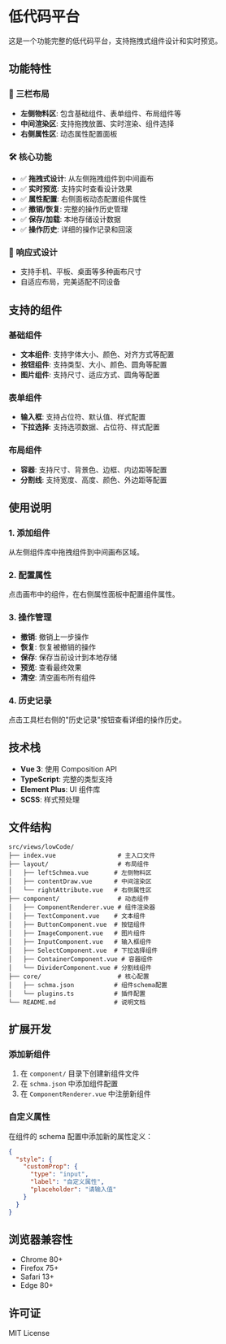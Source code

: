 # 低代码平台

这是一个功能完整的低代码平台，支持拖拽式组件设计和实时预览。

## 功能特性

### 🎨 三栏布局
- **左侧物料区**: 包含基础组件、表单组件、布局组件等
- **中间渲染区**: 支持拖拽放置、实时渲染、组件选择
- **右侧属性区**: 动态属性配置面板

### 🛠️ 核心功能
- ✅ **拖拽式设计**: 从左侧拖拽组件到中间画布
- ✅ **实时预览**: 支持实时查看设计效果
- ✅ **属性配置**: 右侧面板动态配置组件属性
- ✅ **撤销/恢复**: 完整的操作历史管理
- ✅ **保存/加载**: 本地存储设计数据
- ✅ **操作历史**: 详细的操作记录和回滚

### 📱 响应式设计
- 支持手机、平板、桌面等多种画布尺寸
- 自适应布局，完美适配不同设备

## 支持的组件

### 基础组件
- **文本组件**: 支持字体大小、颜色、对齐方式等配置
- **按钮组件**: 支持类型、大小、颜色、圆角等配置
- **图片组件**: 支持尺寸、适应方式、圆角等配置

### 表单组件
- **输入框**: 支持占位符、默认值、样式配置
- **下拉选择**: 支持选项数据、占位符、样式配置

### 布局组件
- **容器**: 支持尺寸、背景色、边框、内边距等配置
- **分割线**: 支持宽度、高度、颜色、外边距等配置

## 使用说明

### 1. 添加组件
从左侧组件库中拖拽组件到中间画布区域。

### 2. 配置属性
点击画布中的组件，在右侧属性面板中配置组件属性。

### 3. 操作管理
- **撤销**: 撤销上一步操作
- **恢复**: 恢复被撤销的操作
- **保存**: 保存当前设计到本地存储
- **预览**: 查看最终效果
- **清空**: 清空画布所有组件

### 4. 历史记录
点击工具栏右侧的"历史记录"按钮查看详细的操作历史。

## 技术栈

- **Vue 3**: 使用 Composition API
- **TypeScript**: 完整的类型支持
- **Element Plus**: UI 组件库
- **SCSS**: 样式预处理

## 文件结构

```
src/views/lowCode/
├── index.vue                 # 主入口文件
├── layout/                   # 布局组件
│   ├── leftSchmea.vue       # 左侧物料区
│   ├── contentDraw.vue      # 中间渲染区
│   └── rightAttribute.vue   # 右侧属性区
├── component/                # 动态组件
│   ├── ComponentRenderer.vue # 组件渲染器
│   ├── TextComponent.vue    # 文本组件
│   ├── ButtonComponent.vue  # 按钮组件
│   ├── ImageComponent.vue   # 图片组件
│   ├── InputComponent.vue   # 输入框组件
│   ├── SelectComponent.vue  # 下拉选择组件
│   ├── ContainerComponent.vue # 容器组件
│   └── DividerComponent.vue # 分割线组件
├── core/                     # 核心配置
│   ├── schma.json           # 组件schema配置
│   └── plugins.ts           # 插件配置
└── README.md                # 说明文档
```

## 扩展开发

### 添加新组件

1. 在 `component/` 目录下创建新组件文件
2. 在 `schma.json` 中添加组件配置
3. 在 `ComponentRenderer.vue` 中注册新组件

### 自定义属性

在组件的 schema 配置中添加新的属性定义：

```json
{
  "style": {
    "customProp": {
      "type": "input",
      "label": "自定义属性",
      "placeholder": "请输入值"
    }
  }
}
```

## 浏览器兼容性

- Chrome 80+
- Firefox 75+
- Safari 13+
- Edge 80+

## 许可证

MIT License

